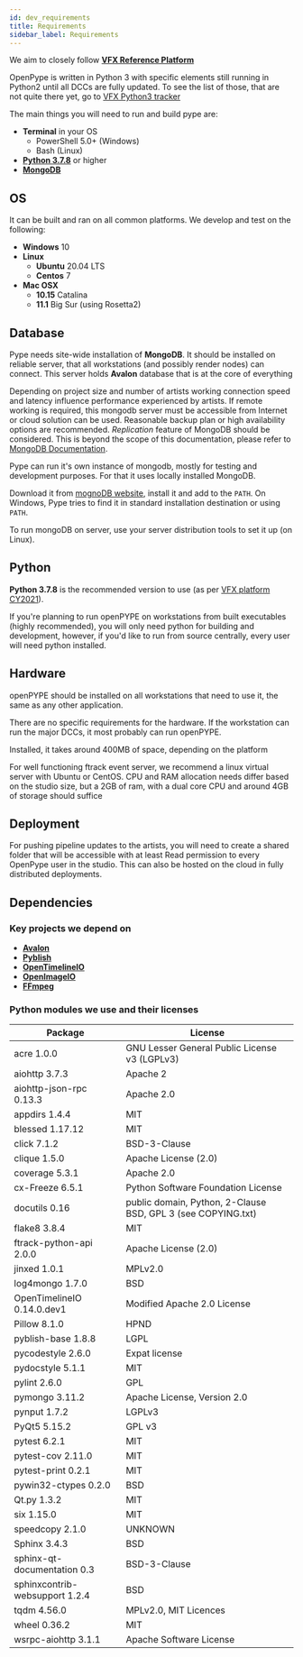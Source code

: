 ```yaml
---
id: dev_requirements
title: Requirements
sidebar_label: Requirements
---
```



We aim to closely follow [**VFX Reference Platform**](https://vfxplatform.com/)

OpenPype is written in Python 3 with specific elements still running in Python2 until all DCCs are fully updated. To see the list of those, that are not quite there yet, go to [VFX Python3 tracker](https://vfxpy.com/)

The main things you will need to run and build pype are:

- **Terminal** in your OS
    - PowerShell 5.0+ (Windows)
    - Bash (Linux)
- [**Python 3.7.8**](#python) or higher
- [**MongoDB**](#database)


## OS

It can be built and ran on all common platforms. We develop and test on the following:

- **Windows** 10
- **Linux**
    - **Ubuntu** 20.04 LTS
    - **Centos** 7
- **Mac OSX** 
    - **10.15** Catalina
    - **11.1** Big Sur (using Rosetta2)


## Database 

Pype needs site-wide installation of **MongoDB**. It should be installed on
reliable server, that all workstations (and possibly render nodes) can connect. This
server holds **Avalon** database that is at the core of everything

Depending on project size and number of artists working connection speed and
latency influence performance experienced by artists. If remote working is required, this mongodb
server must be accessible from Internet or cloud solution can be used. Reasonable backup plan
or high availability options are recommended. *Replication* feature of MongoDB should be considered. This is beyond the
scope of this documentation, please refer to [MongoDB Documentation](https://docs.mongodb.com/manual/replication/).

Pype can run it's own instance of mongodb, mostly for testing and development purposes.
For that it uses locally installed MongoDB.

Download it from [mognoDB website](https://www.mongodb.com/download-center/community), install it and
add to the `PATH`. On Windows, Pype tries to find it in standard installation destination or using `PATH`.

To run mongoDB on server, use your server distribution tools to set it up (on Linux).

## Python

**Python 3.7.8** is the recommended version to use (as per [VFX platform CY2021](https://vfxplatform.com/)).

If you're planning to run openPYPE on workstations from built executables (highly recommended), you will only need python for building and development, however, if you'd like to run from source centrally, every user will need python installed. 

## Hardware

openPYPE should be installed on all workstations that need to use it, the same as any other application. 

There are no specific requirements for the hardware. If the workstation can run
the major DCCs, it most probably can run openPYPE.

Installed, it takes around 400MB of space, depending on the platform


For well functioning ftrack event server, we recommend a linux virtual server with Ubuntu or CentOS. CPU and RAM allocation needs differ based on the studio size, but a 2GB of ram, with a dual core CPU and around 4GB of storage should suffice


## Deployment

For pushing pipeline updates to the artists, you will need to create a shared folder that 
will be accessible with at least Read permission to every OpenPype user in the studio.
This can also be hosted on the cloud in fully distributed deployments.



## Dependencies

### Key projects we depend on

- [**Avalon**](https://github.com/getavalon)
- [**Pyblish**](https://github.com/pyblish)
- [**OpenTimelineIO**](https://github.com/PixarAnimationStudios/OpenTimelineIO)
- [**OpenImageIO**](https://github.com/OpenImageIO/oiio)
- [**FFmpeg**](https://github.com/FFmpeg/FFmpeg)


### Python modules we use and their licenses

|               Package               |                           License                            |
|-------------------------------------|--------------------------------------------------------------|
|              acre 1.0.0             |        GNU Lesser General Public License v3 (LGPLv3)         |
|            aiohttp 3.7.3            |                           Apache 2                           |
|       aiohttp-json-rpc 0.13.3       |                          Apache 2.0                          |
|            appdirs 1.4.4            |                             MIT                              |
|           blessed 1.17.12           |                             MIT                              |
|             click 7.1.2             |                         BSD-3-Clause                         |
|             clique 1.5.0            |                     Apache License (2.0)                     |
|            coverage 5.3.1           |                          Apache 2.0                          |
|           cx-Freeze 6.5.1           |              Python Software Foundation License              |
|            docutils 0.16            | public domain, Python, 2-Clause BSD, GPL 3 (see COPYING.txt) |
|             flake8 3.8.4            |                             MIT                              |
|       ftrack-python-api 2.0.0       |                     Apache License (2.0)                     |
|             jinxed 1.0.1            |                           MPLv2.0                            
|           log4mongo 1.7.0           |                             BSD                              |
|      OpenTimelineIO 0.14.0.dev1     |                 Modified Apache 2.0 License                  |
|             Pillow 8.1.0            |                             HPND                             |
|          pyblish-base 1.8.8         |                             LGPL                             |
|          pycodestyle 2.6.0          |                        Expat license                         |
|           pydocstyle 5.1.1          |                             MIT                              |
|             pylint 2.6.0            |                             GPL                              |
|            pymongo 3.11.2           |                 Apache License, Version 2.0                  |
|             pynput 1.7.2            |                            LGPLv3                            |
|             PyQt5 5.15.2            |                            GPL v3                            |
|             pytest 6.2.1            |                             MIT                              |
|          pytest-cov 2.11.0          |                             MIT                              |
|          pytest-print 0.2.1         |                             MIT                              |
|         pywin32-ctypes 0.2.0        |                             BSD                              |
|             Qt.py 1.3.2             |                             MIT                              |
|              six 1.15.0             |                             MIT                              |
|           speedcopy 2.1.0           |                           UNKNOWN                            |
|             Sphinx 3.4.3            |                             BSD                              |
|     sphinx-qt-documentation 0.3     |                         BSD-3-Clause                         |
|    sphinxcontrib-websupport 1.2.4   |                             BSD                              |
|             tqdm 4.56.0             |                    MPLv2.0, MIT Licences                     |
|             wheel 0.36.2            |                             MIT                              |
|         wsrpc-aiohttp 3.1.1         |                   Apache Software License                    |
